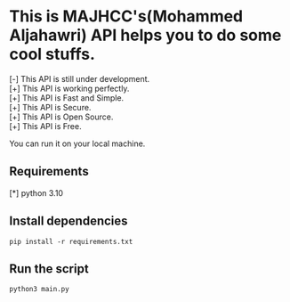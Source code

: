 # This is MAJHCC's(Mohammed Aljahawri) API helps you to do some cool stuffs.

[-] This API is still under development.<br>
[+] This API is working perfectly.<br>
[+] This API is Fast and Simple.<br>
[+] This API is Secure.<br>
[+] This API is Open Source.<br>
[+] This API is Free.<br>

You can run it on your local machine.

## Requirements

[*] python 3.10

## Install dependencies

```pip install -r requirements.txt```
## Run the script
```python3 main.py```






